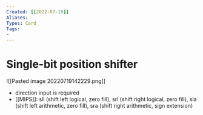 ```yaml
---
Created: [[2022-07-19]]
Aliases: 
Types: Card
Tags: 
- 
---
```

# Single-bit position shifter
![[Pasted image 20220719142229.png]]
- direction input is required
- [[MIPS]]: sll (shift left logical, zero fill), srl (shift right logical, zero fill), sla (shift left arithmetic, zero fill), sra (shift right arithmetic, sign extension)